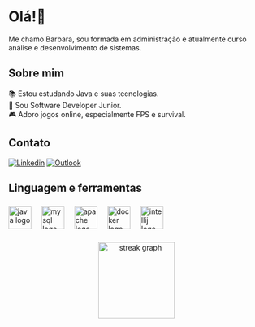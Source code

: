 # Olá!👋

Me chamo Barbara, sou formada em administração e atualmente curso análise e desenvolvimento de sistemas.</p>

## Sobre mim</h2>

📚 Estou estudando Java e suas tecnologias.<br>
🎯 Sou Software Developer Junior.<br>
🎮 Adoro jogos online, especialmente FPS e survival.

###

<h2 align="left">Contato</h2>

[![Linkedin](https://img.shields.io/badge/LinkedIn-0077B5?style=for-the-badge&logo=linkedin&logoColor=white)](https://www.linkedin.com/in/barbara-stefany-carvalho)
[![Outlook](https://img.shields.io/badge/Microsoft_Outlook-0078D4?style=for-the-badge&logo=microsoft-outlook&logoColor=white)](barbara.stefany@outlook.com.br)

###

<h2 align="left">Linguagem e ferramentas</h2>

###

<div align="left">
  <img src="https://cdn.jsdelivr.net/gh/devicons/devicon/icons/java/java-original-wordmark.svg" height="45" alt="java logo"  />
  <img width="12" />
  <img src="https://cdn.jsdelivr.net/gh/devicons/devicon/icons/mysql/mysql-original-wordmark.svg" height="45" alt="mysql logo"  />
  <img width="12" />
  <img src="https://cdn.jsdelivr.net/gh/devicons/devicon/icons/apache/apache-original-wordmark.svg" height="45" alt="apache logo"  />
  <img width="12" />
  <img src="https://cdn.jsdelivr.net/gh/devicons/devicon/icons/docker/docker-original-wordmark.svg" height="45" alt="docker logo"  />
  <img width="12" />
  <img src="https://cdn.jsdelivr.net/gh/devicons/devicon/icons/intellij/intellij-original.svg" height="45" alt="intellij logo"  />
</div>

###

<div align="center">
  <img src="https://streak-stats.demolab.com?user=barbarastefany&locale=en&mode=daily&theme=dracula&hide_border=false&border_radius=5&order=3" height="150" alt="streak graph"  />
</div>

###
